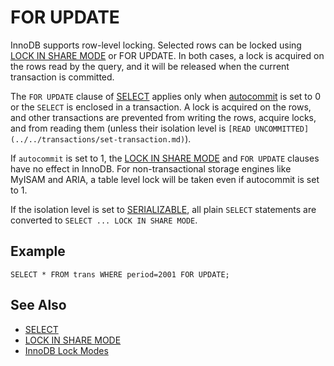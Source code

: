 
# FOR UPDATE

InnoDB supports row-level locking. Selected rows can be locked using [LOCK IN SHARE MODE](lock-in-share-mode.md) or FOR UPDATE. In both cases, a lock is acquired on the rows read by the query, and it will be released when the current transaction is committed.


The `FOR UPDATE` clause of [SELECT](select.md) applies only when [autocommit](../../../../../server-usage/replication-cluster-multi-master/optimization-and-tuning/system-variables/server-system-variables.md#autocommit) is set to 0 or the `SELECT` is enclosed in a transaction. A lock is acquired on the rows, and other transactions are prevented from writing the rows, acquire locks, and from reading them (unless their isolation level is `[READ UNCOMMITTED](../../transactions/set-transaction.md)`).


If `autocommit` is set to 1, the [LOCK IN SHARE MODE](lock-in-share-mode.md) and `FOR UPDATE` clauses have no effect in InnoDB. For non-transactional storage engines like MyISAM and ARIA, a table level lock will be taken even if autocommit is set to 1.


If the isolation level is set to [SERIALIZABLE](../../transactions/set-transaction.md), all plain `SELECT` statements are converted to `SELECT ... LOCK IN SHARE MODE`.


## Example


```
SELECT * FROM trans WHERE period=2001 FOR UPDATE;
```

## See Also


* [SELECT](select.md)
* [LOCK IN SHARE MODE](lock-in-share-mode.md)
* [InnoDB Lock Modes](../../../../storage-engines/innodb/innodb-lock-modes.md)

